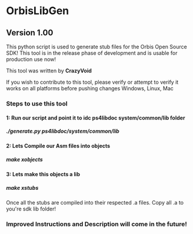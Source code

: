 # OrbisLibGen
## Version 1.00

This python script is used to generate stub files for the Orbis Open Source SDK!
This tool is in the release phase of development and is usable for production use now!

This tool was written by **CrazyVoid** 

If you wish to contribute to this tool, please verify or attempt to verify it works on all platforms before pushing changes
Windows, Linux, Mac

### Steps to use this tool

#### 1: Run our script and point it to idc ps4libdoc system/common/lib folder
##### ./generate.py ps4libdoc/system/common/lib

#### 2: Lets Compile our Asm files into objects
##### make xobjects

#### 3: Lets make this objects a lib
##### make xstubs


Once all the stubs are compiled into their respected .a files.
Copy all .a to you're sdk lib folder!

### Improved Instructions and Description will come in the future!
